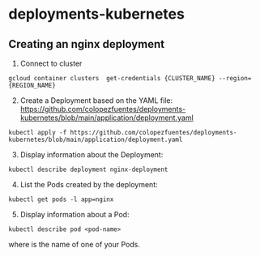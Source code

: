 # deployments-kubernetes

## Creating an nginx deployment 

1. Connect to cluster
```
gcloud container clusters  get-credentials {CLUSTER_NAME} --region={REGION_NAME}
```

2. Create a Deployment based on the YAML file: https://github.com/colopezfuentes/deployments-kubernetes/blob/main/application/deployment.yaml

```
kubectl apply -f https://github.com/colopezfuentes/deployments-kubernetes/blob/main/application/deployment.yaml
```

3. Display information about the Deployment:

```
kubectl describe deployment nginx-deployment

```
4. List the Pods created by the deployment:

```
kubectl get pods -l app=nginx
```
5. Display information about a Pod:

```
kubectl describe pod <pod-name>
```
where <pod-name> is the name of one of your Pods.


